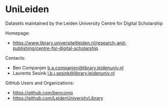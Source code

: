 UniLeiden
=========

Datasets maintained by the Leiden University Centre for Digital Scholarship

Homepage:
* https://www.library.universiteitleiden.nl/research-and-publishing/centre-for-digital-scholarship

Contacts:
* Ben Companjen <b.a.companjen@library.leidenuniv.nl>
* Laurents Sesink <l.b.j.sesink@library.leidenuniv.nl>

GitHub Users and Organizations:
* https://github.com/bencomp
* https://github.com/LeidenUniversityLibrary
